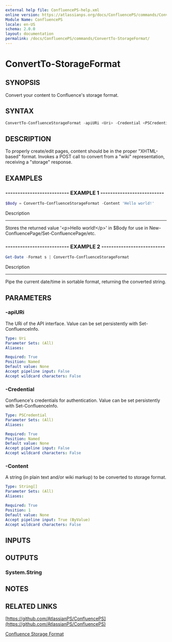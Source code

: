 ```yaml
---
external help file: ConfluencePS-help.xml
online version: https://atlassianps.org/docs/ConfluencePS/commands/ConvertTo-StorageFormat/
Module Name: ConfluencePS
locale: en-US
schema: 2.0.0
layout: documentation
permalink: /docs/ConfluencePS/commands/ConvertTo-StorageFormat/
---
```


# ConvertTo-StorageFormat

## SYNOPSIS
Convert your content to Confluence's storage format.

## SYNTAX

```powershell
ConvertTo-ConfluenceStorageFormat -apiURi <Uri> -Credential <PSCredential> [-Content] <String>
```

## DESCRIPTION
To properly create/edit pages, content should be in the proper "XHTML-based" format.
Invokes a POST call to convert from a "wiki" representation, receiving a "storage" response.

## EXAMPLES

### -------------------------- EXAMPLE 1 --------------------------
```powershell
$Body = ConvertTo-ConfluenceStorageFormat -Content 'Hello world!'
```

Description

-----------

Stores the returned value '\<p\>Hello world!\</p\>' in $Body for use
in New-ConfluencePage/Set-ConfluencePage/etc.

### -------------------------- EXAMPLE 2 --------------------------
```powershell
Get-Date -Format s | ConvertTo-ConfluenceStorageFormat
```

Description

-----------

Pipe the current date/time in sortable format, returning the converted string.

## PARAMETERS

### -apiURi
The URi of the API interface.
Value can be set persistently with Set-ConfluenceInfo.

```yaml
Type: Uri
Parameter Sets: (All)
Aliases:

Required: True
Position: Named
Default value: None
Accept pipeline input: False
Accept wildcard characters: False
```

### -Credential
Confluence's credentials for authentication.
Value can be set persistently with Set-ConfluenceInfo.

```yaml
Type: PSCredential
Parameter Sets: (All)
Aliases:

Required: True
Position: Named
Default value: None
Accept pipeline input: False
Accept wildcard characters: False
```

### -Content
A string (in plain text and/or wiki markup) to be converted to storage format.

```yaml
Type: String[]
Parameter Sets: (All)
Aliases:

Required: True
Position: 1
Default value: None
Accept pipeline input: True (ByValue)
Accept wildcard characters: False
```

## INPUTS

## OUTPUTS

### System.String

## NOTES

## RELATED LINKS

[https://github.com/AtlassianPS/ConfluencePS](https://github.com/AtlassianPS/ConfluencePS)

[Confluence Storage Format](https://confluence.atlassian.com/confcloud/confluence-storage-format-724765084.html)
